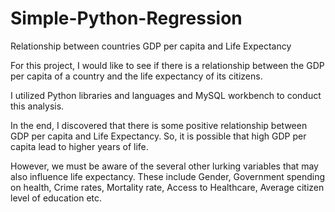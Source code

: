 # Simple-Python-Regression
Relationship between countries GDP per capita and Life Expectancy

For this project, I would like to see if there is a relationship between the GDP per capita of a country and the life expectancy of its citizens.

I utilized Python libraries and languages and MySQL workbench to conduct this analysis.

In the end, I discovered that there is some positive relationship between GDP per capita and Life Expectancy. So, it is possible that high GDP per capita lead to higher years of life. 

However, we must be aware of the several other lurking variables that may also influence life expectancy. These include Gender, Government spending on health, Crime rates, Mortality rate, Access to Healthcare, Average citizen level of education etc.
